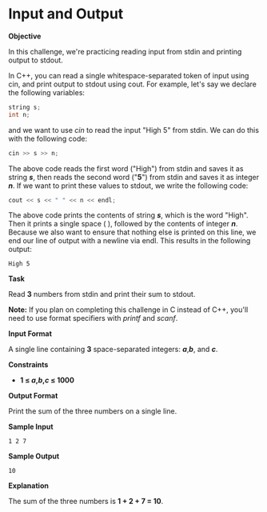 # Input and Output

**Objective**  

In this challenge, we're practicing reading input from stdin and printing output to stdout.

In C++, you can read a single whitespace-separated token of input using cin, and print output to stdout
using cout. For example, let's say we declare the following variables:

```c++
string s;
int n;
```
and we want to use *cin* to read the input "High 5" from stdin. We can do this with the following code:

```c++
cin >> s >> n;
```
The above code reads the first word ("High") from stdin and saves it as string __*s*__, then reads the second
word ("__5__") from stdin and saves it as integer __*n*__. If we want to print these values to stdout, we write the
following code:

```c++
cout << s << " " << n << endl;
```
The above code prints the contents of string __*s*__, which is the word "High". Then it prints a single space ( ), followed by the contents of integer __*n*__. Because we also want to ensure that nothing else is printed on this line, we end our line of output with a newline via endl. This results in the following output:

```
High 5
```
**Task**

Read __3__ numbers from stdin and print their sum to stdout.

**Note:** If you plan on completing this challenge in C instead of C++, you'll need to use format specifiers with *printf* and *scanf*.

**Input Format**

A single line containing __3__ space-separated integers: __*a*__,__*b*__, and __*c*__.

**Constraints**
* __1 &le; *a*,*b*,*c* &le; 1000__

**Output Format**

Print the sum of the three numbers on a single line.

**Sample Input**

```
1 2 7
```
**Sample Output**

```
10
```
**Explanation**


The sum of the three numbers is __1 + 2 + 7 = 10__.


